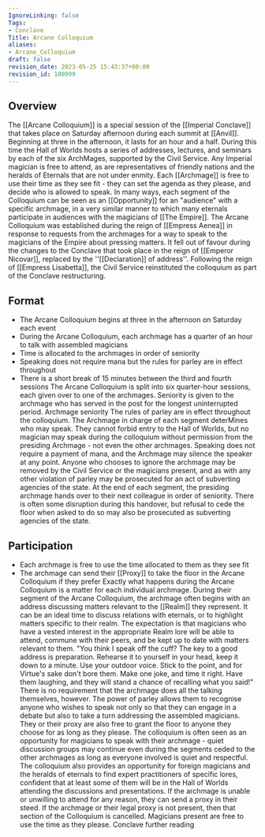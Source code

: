 ```yaml
---
IgnoreLinking: false
Tags:
- Conclave
Title: Arcane Colloquium
aliases:
- Arcane_Colloquium
draft: false
revision_date: 2023-05-25 15:43:37+00:00
revision_id: 100999
---
```


## Overview

The [[Arcane Colloquium]] is a special session of the [[Imperial Conclave]] that takes place on Saturday afternoon during each summit at [[Anvil]]. Beginning at three in the afternoon, it lasts for an hour and a half. During this time the Hall of Worlds hosts a series of addresses, lectures, and seminars by each of the six ArchMages, supported by the Civil Service. Any Imperial magician is free to attend, as are representatives of friendly nations and the heralds of Eternals that are not under enmity.
Each [[Archmage]] is free to use their time as they see fit - they can set the agenda as they please, and decide who is allowed to speak. In many ways, each segment of the Colloquium can be seen as an [[Opportunity]] for an "audience" with a specific archmage, in a very similar manner to which many eternals participate in audiences with the magicians of [[The Empire]].
The Arcane Colloquium was established during the reign of [[Empress Aenea]] in response to requests from the archmages for a way to speak to the magicians of the Empire about pressing matters. It fell out of favour during the changes to the Conclave that took place in the reign of [[Emperor Nicovar]], replaced by the ''[[Declaration]] of address''. Following the reign of [[Empress Lisabetta]], the Civil Service reinstituted the colloquium as part of the Conclave restructuring.
## Format
* The Arcane Colloquium begins at three in the afternoon on Saturday each event
* During the Arcane Colloquium, each archmage has a quarter of an hour to talk with assembled magicians
* Time is allocated to the archmages in order of seniority
* Speaking does not require mana but the rules for parley are in effect throughout
* There is a short break of 15 minutes between the third and fourth sessions
The Arcane Colloquium is split into six quarter-hour sessions, each given over to one of the archmages. Seniority is given to the archmage who has served in the post for the longest uninterrupted period. Archmage seniority 
The rules of parley are in effect throughout the colloquium. The Archmage in charge of each segment deterMines who may speak. They cannot forbid entry to the Hall of Worlds, but no magician may speak during the colloquium without permission from the presiding Archmage - not even the other archmages. Speaking does not require a payment of mana, and the Archmage may silence the speaker at any point. Anyone who chooses to ignore the archmage may be removed by the Civil Service or the magicians present, and as with any other violation of parley may be prosecuted for an act of subverting agencies of the state. 
At the end of each segment, the presiding archmage hands over to their next colleague in order of seniority. There is often some disruption during this handover, but refusal to cede the floor when asked to do so may also be prosecuted as subverting agencies of the state.
## Participation
* Each archmage is free to use the time allocated to them as they see fit
* The archmage can send their [[Proxy]] to take the floor in the Arcane Colloquium if they prefer
Exactly what happens during the Arcane Colloquium is a matter for each individual archmage. During their segment of the Arcane Colloquium, the archmage often begins with an address discussing matters relevant to the [[Realm]] they represent. It can be an ideal time to discuss relations with eternals, or to highlight matters specific to their realm. The expectation is that magicians who have a vested interest in the appropriate Realm lore will be able to attend, commune with their peers, and be kept up to date with matters relevant to them.
"You think I speak off the cuff? The key to a good address is preparation. Rehearse it to yourself in your head, keep it down to a minute. Use your outdoor voice. Stick to the point, and for Virtue's sake don't bore them. Make one joke, and time it right. Have them laughing, and they will stand a chance of recalling what you said!"
There is no requirement that the archmage does all the talking themselves, however. The power of parley allows them to recognise anyone who wishes to speak not only so that they can engage in a debate but also to take a turn addressing the assembled magicians. They or their proxy are also free to grant the floor to anyone they choose for as long as they please. 
The colloquium is often seen as an opportunity for magicians to speak with their archmage - quiet discussion groups may continue even during the segments ceded to the other archmages as long as everyone involved is quiet and respectful. The colloquium also provides an opportunity for foreign magicians and the heralds of eternals to find expert practitioners of specific lores, confident that at least some of them will be in the Hall of Worlds attending the discussions and presentations.
If the archmage is unable or unwilling to attend for any reason, they can send a proxy in their steed. If the archmage or their legal proxy is not present, then that section of the Colloquium is cancelled. Magicians present are free to use the time as they please.
Conclave further reading
